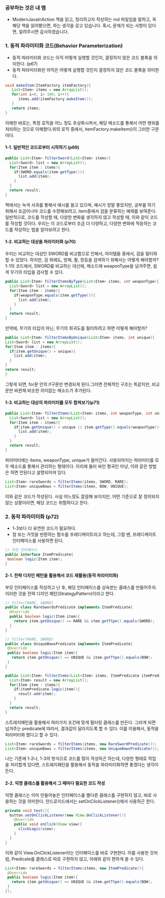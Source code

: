 ### 공부하는 것은 내 맴
- ModernJavaInAction 책을 읽고, 정리하고자 작성하는 md 파일임을 말하고,
  꼭 해당 책을 읽어봤으면, 하는 생각을 갖고 있습니다. 혹시, 문제가 되는 사항이 있다면,
  알려주시면 감사하겠습니다.
  
### 1. 동적 파라미터화 코드(Behavior Parameterization)
- 동적 파라미터화 코드는 아직 어떻게 실행할 것인지, 결정하지 않은 코드 블록을 의미한다. (p67)
- 동적 파라미터화란 아직은 어떻게 실행할 것인지 결정하지 않은 코드 블록을 의미한다.
``` java
void makeItem(ItemFactory itemFactory){
   List<Item> items = new ArrayList();
   for(int i=0; i< 100; i++){
      items.add(itemFactory.makeItem());
   }
   return items;
}
```
 이해한 바로는, 특정 로직을 어느 정도 추상화시켜서, 해당 메소드를 통해서 어떤 행위를 
처리하는 것으로 이해했다.위의 로직 중에서, itemFactory.makeItem()이 그러한 구문이다.

#### 1-1. 일반적인 코드로부터 시작하기 (p69)
```java
public List<Item> filterSword(List<Item> items){
  List<Sword> list = new ArrayList();
  for(Item item : items){
    if(SWORD.equals(item.getType()){
      list.add(item);
    }
  }
  return result;
}
```
책에서는 녹색 사과를 통해서 예시를 들고 있으며, 예시가 정말 좋았지만, 공부를 하기 위해서
조금이나마 코드를 수정해보려고, item중에서 검을 분류하는 예제를 보여준다.
 일반적으로, 코드를 작성할 때, 다양한 변화를 생각하지 않고 작성할 때, 이와 같이 코드를
 작성할 것이다. 우리는 이 코드로부터 조금 더 다양하고, 다양한 변화에 적응하는 코드를
 작성하는 법을 알아보려고 한다.
 
#### 1-2. 비교하는 대상을 파라미터화 (p70)
  우리는 비교하는 대상인 SWORD를 비교함으로 인해서, 아이템들 중에서, 검을 필터화할 수 있었다.
  하지만, 검 외에도, 방패, 활, 창등을 검색하기 위해서는 어떻게 해야할까?
  1-1의 코드에서, SWORD를 비교하는 대신에, 메소드에 weaponType을 넘겨주면, 쉽게 무기의 타입을
  검사할 수 있다.
```java
public List<Item> filterItemsByType(List<Item> items, int weaponType){
  List<Sword> list = new ArrayList();
  for(Item item : items){
    if(weaponType.equals(item.getType()){
      list.add(item);
    }
  }
  return result;
}
```
 만약에, 무기의 타입이 아닌, 무기의 희귀도를 필터하려고 하면 어떻게 해야할까?
  ```java
public List<Item> filterItemsByUnique(List<Item> items, int unique){
  List<Sword> list = new ArrayList();
  for(Item item : items){
    if(item.getUnique() > unique){
      list.add(item);
    }
  }
  return result;
}
```
 그렇게 되면, for문 안의 if구문만 변경되게 된다.그러면 전체적인 구조는 똑같지만, 비교문만 바뀐채 비슷한 의미없는 메소드가 추가된다. 
 
#### 1-3. 비교하는 대상의 파라미터를 모두 합쳐보기(p71)
```java
public List<Item> filterItems(List<Item> items, int weaponType, int unique){
  List<Sword> list = new ArrayList();
  for(Item item : items){
    if(item.getUnique() > unique || item.getType().equals(weaponType)){
      list.add(item);
    }
  }
  return result;
}
```
 파라미터에는 items, weaponType, unique가 들어간다. 사용되어지는 파라미터를 모두 메소드를 통해서 관리하는 형태이다.
이리에 둘러 싸인 형국인 마냥, 이와 같은 방법은 하면 안된다고 설명되어져 있다.
``` java
List<Item> rareSwords = filterItems(items, SWORD, RARE);
List<Item> uniqueBows = filterItems(items, BOW, UNIQUE);
```
 이와 같은 코드가 작성된다. 사실 어느정도 깔끔해 보이지만, 어떤 기준으로 잘 정의되지 않는 상황이라면, 해당 코드는 위험하다고 한다.
 
### 2. 동작 파라미터화 (p72)
 - 1-3보다 더 유연한 코드가 필요하다.
 - 참 또는 거짓을 반환하는 함수를 프레디케이트라고 하는데, 그럴 땐, 프레디케이트 인터페이스를 사용하면 된다.
 
 ``` java
// 부모 인터페이스
public interface ItemPredicate{
  boolean logic(Item item);
}
```

#### 2-1. 전략 디자인 패턴을 활용해서 코드 재활용(동작 파라미터화)
부모 인터페이스를 작성하고 난 후, 해당 인터페이스를 상속받는 클래스를 만들어주자. 이러한 것을 전략 디자인 패턴(StrategyPattern)이라고 한다.
``` java
// filter(RARE, SWORD)
public class RareSwordsPredicate implements ItemPredicate{
  @Override
  public boolean logic(Item item){
    return item.getUnique() == RARE && item.getTtpe().equals(SWORD);
  }
}
```
 ``` java
// filter(RARE, SWORD)
public class UniqueBowsPredicate implements ItemPredicate{
  @Override
  public boolean logic(Item item){
    return item.getUnique() == UNIQUE && item.getTtpe().equals(BOW);
  }
}
```
``` java
public List<Item> filterItems(List<Item> items, ItemPredicate itemPredicate){
  List<Item> result = new ArrayList();
  for(Item item : items){
    if(itemPredicate.logic(item)){
      result.add(item);
    }
  }
  return result;
}
```
스트레지패턴을 활용해서 여러가지 조건에 맞게 필터링 클래스를 만든다. 그러게 되면 넘겨주는 predicate에 따라서, 결과값이 달라지도록 할 수 있다.
이를 이용해서, 동작을 파라미터화 했다고 할 수 있다.
``` java
List<Item> rareSwords = filterItems(items, new RareSwordPredicate());
List<Item> uniqueBows = filterItems(items, new UniqueBowsPredicate());
```
 나는 기존에 1-2나, 1-3의 방식으로 코드를 많이 작성하곤 하는데, 다양한 형태로 작업을 처리할게 있다면, 스트레지패턴을 활용해서
 동작을 파라미터화하면 좋겠다는 생각이 든다.
#### 2-2. 익명 클래스를 활용해서 그 때마다 필요한 코드 작성
 익명 클래스는 이미 만들어놓은 인터페이스를 별다른 클래스를 구현하지 않고, 바로 사용하는 것을 의미한다. 안드로이드에서는 
setOnClickListener()에서 사용하곤 한다.
``` java
private void test(){
  button.setOnClickListener(new View.OnClickListener(){
    @Override
    public void onClick(View view){
      clickLogic(view);
    }
  }
}
```
 이와 같이 View.OnClickListener라는 인터페이스를 바로 구현한다. 이를 사용한 것처럼, Predicate를 클래스로 따로 구현하지 않고,
아래와 같이 편하게 쓸 수 있다.
 ``` java
List<Item> rareSwords = filterItems(items, new ItemPredicate(){
  @Override
  public boolean logic(Item item){
    return item.getUnique() == UNIQUE && item.getTtpe().equals(BOW);
  }
});
```
